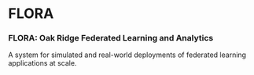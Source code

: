 # FLORA

### FLORA: Oak Ridge Federated Learning and Analytics

A system for simulated and real-world deployments of federated learning applications at scale.